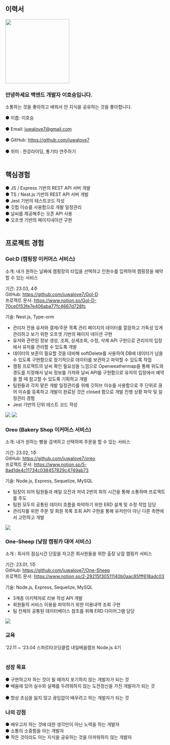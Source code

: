 ## 이력서

<img src="https://user-images.githubusercontent.com/118159213/230006689-5db532ab-b24d-4a6a-970e-8fa5ec6c289e.jpg" width="200" height="200">

### 안녕하세요 백엔드 개발자 이호승입니다. <br>
소통하는 것을 좋아하고 배워서 안 지식을 공유하는 것을 좋아합니다. <br>

  ● 이름: 이호승 <br><br>
  ● Email: juwalove7@gmail.com <br><br>
  ● GitHub: https://github.com/juwalove7 <br><br>
  ● 취미 : 한강라이딩, 통기타 연주하기 <br><br>
  
## 핵심경험
  ● JS / Express 기반의 REST API 서버 개발 <br>
  ● TS / Nest.js 기반의 REST API 서버 개발 <br>
  ● Jest 기반의 테스트코드 작성 <br>
  ● 깃헙 이슈를 사용함으로 개발 일정관리 <br>
  ● 날씨를 제공해주는 오픈 API 사용 <br>
  ● 오프셋 기반의 페이지네이션 구현 <br><br>
  
## 프로젝트 경험
### Gol:D (캠핑장 이커머스 서비스)<br>

소개: 내가 원하는 날짜에 캠핑장의 타입을 선택하고 인원수를 입력하여 캠핑장을 예약할 수 있는 서비스

기간: 23.03, 4주 <br> 
GitHub: https://github.com/juwalove7/Gol-D  <br>
프로젝트 문서: https://www.notion.so/Gol-D-70ce0153fe7e406aba77fc4667d728fc  <br>

기술: Nest.js, Type-orm

-	관리자 전용 유저와 결제/주문 목록 관리 페이지의 데이터를 깔끔하고 가독성 있게 관리하고 보기 위한
오프셋 기반의 페이지 네이션 구현
-	유저와 관련된 정보 생성, 조회, 상세조회, 수정, 삭제 API 구현으로 관리자의 입장에서 유저를 관리할 수 있도록 개발
-	데이터의 보존이 필요할 것을 대비해 softDelete를 사용하여 DB에 데이터가 남을 수 있도록 구현함으로 장기적으로 데이터를 보관하고 파악할 수 있도록 작업
-	캠핑 프로젝트의 날씨 확인 필요성을 느낌으로 Openweathermap을 통해 위도와 경도를 지정해서 날씨 정보를 가져와 날씨 API를 구현함으로 유저의 입장에서 예약을 할 때 참고할 수 있도록 기획하고 개발
-	팀원들과 각자 맡은 개발 일정관리를 위해 깃허브 이슈를 사용함으로 주 단위로 끊어 이슈를 등록하고 개발이 완료된 것은 closed 함으로 개발 진행 상황 파악 및 일정관리 경험
-	Jest 기반의 단위 테스트 코드 작성

<img src = "https://user-images.githubusercontent.com/118159213/230012876-bce6b22b-7103-44b7-80e0-f85f5b7dcdd8.png">
<img src = "https://user-images.githubusercontent.com/118159213/232424435-891aefb5-7a37-416c-a01d-6e32fec31091.png">
<br>

### Oreo (Bakery Shop 이커머스 서비스)

소개: 내가 원하는 빵을 검색하고 선택하여 주문을 할 수 있는 서비스

기간: 23.02, 1주  <br>
GitHub: https://github.com/juwalove7/oreo  <br>
프로젝트 문서: https://www.notion.so/5-8ad1de4c11734c038457829c4749ab73  <br>

기술: Node.js, Express, Sequelize, MySQL

-	팀장이 되어 팀원들과 매일 오전과 저녁 2번의 회의 시간을 통해 소통하며 프로젝트를 주도
-	팀원 모두의 공통된 데이터 흐름을 파악하기 위한 ERD 설계 및 수정 작업 담당
-	관리자를 위한 주문 및 회원 목록 조회 API 구현을 통해 유저만이 아닌 다른 측면에서 고민하고 개발

<img src = "https://user-images.githubusercontent.com/118159213/230013102-cbee014f-67fe-4770-87e9-ec1e7877293d.png">
<br>

### One-Sheep (낮잠 캠핑카 대여 서비스)

소개 : 회사의 점심시간 단잠을 자고픈 회사원들을 위한 출장 낮잠 캠핑카 서비스

기간: 23.01, 1주  <br>
GitHub: https://github.com/juwalove7/One-Sheep  <br>
프로젝트 문서: https://www.notion.so/2-29215f30511140b0aac85fff618adc03  <br>

기술: Node.js, Express, Sequelize, MySQL  <br>

-	3계층 아키텍처로 리뷰 작성 API 개발
-	회원들의 서비스 이용을 파악하기 위한 이용내역 조회 구현
-	팀 전체의 공통된 데이터베이스 참조를 위해 ERD 다이어그램 담당
<img src = "https://user-images.githubusercontent.com/118159213/230013273-310546cd-6104-4a1d-bdbc-d7ef2a639e26.png">
<br>

### 교육
’22.11 ~ ’23.04   스파르타코딩클럽 내일배움캠프 Node.js 4기
<br><br>


### 성장 목표
  ● 구현하고자 하는 것이 될 때까지 포기하지 않는 개발자가 되는 것  <br>
  ● 배움에 있어 실수와 실패를 두려워하지 않는 도전정신을 가진 개발자가 되는 것  <br><br>
  ● 항상 초심을 잃지 않고 끊임없이 배우려고 하는 개발자가 되는 것  <br>
  
### 나의 강점
  ● 배우고자 하는 것에 대한 생각만이 아닌 노력을 하는 개발자  <br>
  ● 소통의 소중함을 아는 개발자  <br>
  ● 작은 것이라도 아는 지식을 공유하는 것을 아까워하지 않는 개발자  <br>
